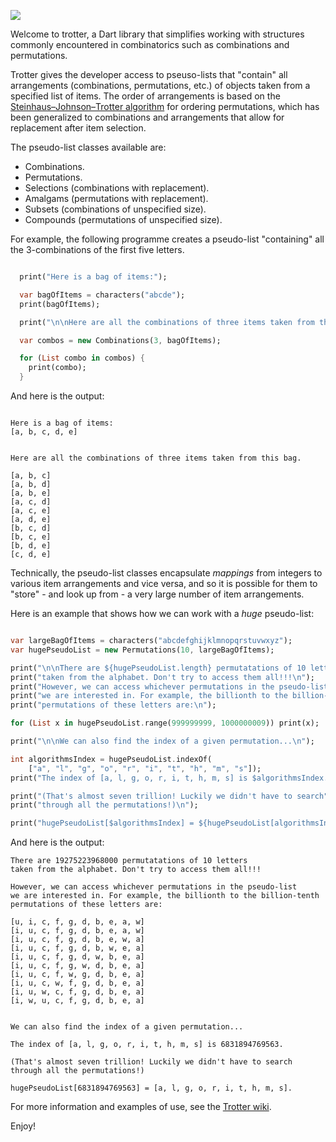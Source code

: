 
![](https://bitbucket.org/ram6ler/dart_trotter/wiki/dart_trotter_banner.png)

Welcome to trotter, a Dart library that simplifies working with structures commonly
encountered in combinatorics such as combinations and permutations.

Trotter gives the developer access to pseuso-lists that "contain" all arrangements
(combinations, permutations, etc.) of objects taken from a specified list of items.
The order of arrangements is based on the
[Steinhaus–Johnson–Trotter algorithm](https://en.wikipedia.org/wiki/Steinhaus%E2%80%93Johnson%E2%80%93Trotter_algorithm)
for ordering permutations, which has been generalized to combinations and arrangements
that allow for replacement after item selection.

The pseudo-list classes available are:

* Combinations.
* Permutations.
* Selections (combinations with replacement).
* Amalgams (permutations with replacement).
* Subsets (combinations of unspecified size).
* Compounds (permutations of unspecified size).

For example, the following programme creates a pseudo-list "containing"
all the 3-combinations of the first five letters.

```dart

  print("Here is a bag of items:");

  var bagOfItems = characters("abcde");
  print(bagOfItems);

  print("\n\nHere are all the combinations of three items taken from this bag.");

  var combos = new Combinations(3, bagOfItems);

  for (List combo in combos) {
    print(combo);
  }
```

And here is the output:

```text

Here is a bag of items:
[a, b, c, d, e]


Here are all the combinations of three items taken from this bag.

[a, b, c]
[a, b, d]
[a, b, e]
[a, c, d]
[a, c, e]
[a, d, e]
[b, c, d]
[b, c, e]
[b, d, e]
[c, d, e]

```
Technically, the pseudo-list classes encapsulate *mappings* from integers to
various item arrangements and vice versa, and so it is possible for them to
"store" - and look up from - a very large number of item arrangements.

Here is an example that shows how we can work with a *huge* pseudo-list:

```dart

var largeBagOfItems = characters("abcdefghijklmnopqrstuvwxyz");
var hugePseudoList = new Permutations(10, largeBagOfItems);

print("\n\nThere are ${hugePseudoList.length} permutatations of 10 letters");
print("taken from the alphabet. Don't try to access them all!!!\n");
print("However, we can access whichever permutations in the pseudo-list");
print("we are interested in. For example, the billionth to the billion-tenth");
print("permutations of these letters are:\n");

for (List x in hugePseudoList.range(999999999, 1000000009)) print(x);

print("\n\nWe can also find the index of a given permutation...\n");

int algorithmsIndex = hugePseudoList.indexOf(
    ["a", "l", "g", "o", "r", "i", "t", "h", "m", "s"]);
print("The index of [a, l, g, o, r, i, t, h, m, s] is $algorithmsIndex.\n");

print("(That's almost seven trillion! Luckily we didn't have to search");
print("through all the permutations!)\n");

print("hugePseudoList[$algorithmsIndex] = ${hugePseudoList[algorithmsIndex]}.");
```

And here is the output:

```text
There are 19275223968000 permutatations of 10 letters
taken from the alphabet. Don't try to access them all!!!

However, we can access whichever permutations in the pseudo-list
we are interested in. For example, the billionth to the billion-tenth
permutations of these letters are:

[u, i, c, f, g, d, b, e, a, w]
[i, u, c, f, g, d, b, e, a, w]
[i, u, c, f, g, d, b, e, w, a]
[i, u, c, f, g, d, b, w, e, a]
[i, u, c, f, g, d, w, b, e, a]
[i, u, c, f, g, w, d, b, e, a]
[i, u, c, f, w, g, d, b, e, a]
[i, u, c, w, f, g, d, b, e, a]
[i, u, w, c, f, g, d, b, e, a]
[i, w, u, c, f, g, d, b, e, a]


We can also find the index of a given permutation...

The index of [a, l, g, o, r, i, t, h, m, s] is 6831894769563.

(That's almost seven trillion! Luckily we didn't have to search
through all the permutations!)

hugePseudoList[6831894769563] = [a, l, g, o, r, i, t, h, m, s].
```

For more information and examples of use, see the
[Trotter wiki](https://bitbucket.org/ram6ler/dart_trotter/wiki/Home.md).

Enjoy!
